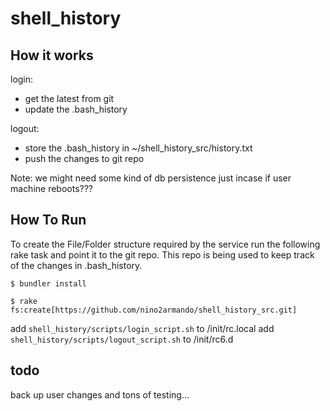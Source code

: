 shell_history
=============

How it works
------------

login:
- get the latest from git 
- update the .bash_history

logout:
- store the .bash_history in ~/shell_history_src/history.txt
- push the changes to git repo


Note: we might need some kind of db persistence just incase if user machine reboots???

How To Run
------------
To create the File/Folder structure required by the service run the following rake task 
and point it to the git repo. This repo is being used to keep track of the changes in .bash_history.

```
$ bundler install

$ rake fs:create[https://github.com/nino2armando/shell_history_src.git]
```
add ```shell_history/scripts/login_script.sh``` to /init/rc.local
add ```shell_history/scripts/logout_script.sh``` to /init/rc6.d

todo
------------
back up user changes and tons of testing...






